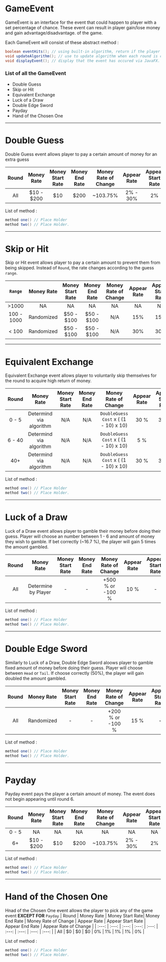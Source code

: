 # GameEvent

GameEvent is an interface for the event that could happen to player with a set percentage of chance. These event can result in player gain/lose money and gain advantage/disadvantage. of the game.

Each GameEvent will consist of these abstract method :

```java
boolean eventHits(); // using built-in algorithm, return if the player get the event.
void updateAlgorithm(); // use to update algorithm when each round is complete.
void displayEvent(); // display that the event has occured via JavaFX.
  ```

### List of all the GameEvent

  - Double Guess
  - Skip or Hit
  - Equivalent Exchange
  - Luck of a Draw
  - Double Edge Sword
  - Payday
  - Hand of the Chosen One
___

# Double Guess

Double Guess event allows player to pay a certain amount of money for an extra guess

| Round | Money Rate | Money Start Rate| Money End Rate | Money Rate of Change | Appear Rate | Appear Start Rate | Appear End Rate  | Appear Rate of Change |
| :---: | :---: | :---: | :---: | :---: | :---: | :---: | :---: | :---: |
| All | $10 - $200 | $10 | $200 | ~103.75% | 2% - 30% | 2% | 30% | 150% |

List of method :
```java
method one() // Place Holder
method two() // Place Holder.
```
___

# Skip or Hit

Skip or Hit event allows player to pay a certain amount to prevent them from being skipped. Instead of `Round`, the rate changes according to the guess `range`.

| `Range` | Money Rate | Money Start Rate| Money End Rate | Money Rate of Change | Appear Rate | Appear Start Rate | Appear End Rate  | Appear Rate of Change |
| :---: | :---: | :---: | :---: | :---: | :---: | :---: | :---: | :---: |
| >1000 | NA | NA | NA | NA | NA | NA | NA | NA |
| 100 - 1000 | Randomized | $50 - $100 | $50 - $100 | N/A | 15% | 15% | 15% | 0% |
| < 100 | Randomized | $50 - $100 | $50 - $100 | N/A | 30% | 30% | 30% | 0% |
___

# Equivalent Exchange

Equivalent Exchange event allows player to voluntarily skip themselves for the round to acquire high return of money.

| Round | Money Rate | Money Start Rate| Money End Rate | Money Rate of Change | Appear Rate | Appear Start Rate | Appear End Rate  | Appear Rate of Change |
| :---: | :---: | :---: | :---: | :---: | :---: | :---: | :---: | :---: |
| 0 - 5 | Determind via algorithm | N/A | N/A | `DoubleGuess Cost` x ( (1 - 10) x 10) | 30 % | 30 % | 30 % | 0 % |
| 6 - 40 | Determind via algorithm | N/A | N/A | `DoubleGuess Cost` x ( (1 - 10) x 10) | 5 % | - | - | 0 % |
| 40+ | Determind via algorithm | N/A | N/A | `DoubleGuess Cost` x ( (1 - 10) x 10) | 30 % | 30 % | 30 % | 0 % |

List of method :
```java
method one() // Place Holder
method two() // Place Holder.
```
___

# Luck of a Draw

Luck of a Draw event allows player to gamble their money before doing their guess. Player will choose an number between 1 - 6 and amount of money they wish to gamble. If bet correctly (~16.7 %), the player will gain 5 times the amount gambled.

| Round | Money Rate | Money Start Rate| Money End Rate | Money Rate of Change | Appear Rate | Appear Start Rate | Appear End Rate  | Appear Rate of Change |
| :---: | :---: | :---: | :---: | :---: | :---: | :---: | :---: | :---: |
| All | Determine by Player | - | - | +500 % or -100 % | 10 % | - | - | 0 % |

List of method :
```java
method one() // Place Holder
method two() // Place Holder.
```
___

# Double Edge Sword

Similarly to Luck of a Draw, Double Edge Sword aloows player to gamble fixed amount of money before doing their guess. Player will choose between `Head` or `Tail`. If choose correctly (50%), the player will gain doubled the amount gambled.

| Round | Money Rate | Money Start Rate| Money End Rate | Money Rate of Change | Appear Rate | Appear Start Rate | Appear End Rate  | Appear Rate of Change |
| :---: | :---: | :---: | :---: | :---: | :---: | :---: | :---: | :---: |
| All | Randomized | - | - | +200 % or -100 % | 15 % | - | - | 0 % |

List of method :
```java
method one() // Place Holder
method two() // Place Holder.
```
___

# Payday

Payday event pays the player a certain amount of money. The event does not begin appearing until round 6.

| Round | Money Rate | Money Start Rate| Money End Rate | Money Rate of Change | Appear Rate | Appear Start Rate | Appear End Rate  | Appear Rate of Change |
| :---: | :---: | :---: | :---: | :---: | :---: | :---: | :---: | :---: |
| 0 - 5 | NA | NA | NA | NA | NA | NA | NA | NA |
| 6+ | $10 - $200 | $10 | $200 | ~103.75% | 2% - 30% | 2% | 30% | 150% |

List of method :
```java
method one() // Place Holder
method two() // Place Holder.
```
___

# Hand of the Chosen One
Hnad of the Chosen One event allows the player to pick any of the game event **EXCEPT FOR** `Payday`
| Round | Money Rate | Money Start Rate| Money End Rate | Money Rate of Change | Appear Rate | Appear Start Rate | Appear End Rate  | Appear Rate of Change |
| :---: | :---: | :---: | :---: | :---: | :---: | :---: | :---: | :---: |
| All | $0 | $0 | $0 | 0% | 1% | 1% | 1% | 0% |

List of method :
```java
method one() // Place Holder
method two() // Place Holder.
```
